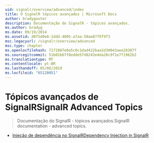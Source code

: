 ```yaml
---
uid: signalr/overview/advanced/index
title: O SignalR tópicos avançados | Microsoft Docs
author: bradygaster
description: Documentação do SignalR - tópicos avançados.
ms.author: bradyg
ms.date: 09/19/2014
ms.assetid: d8f5d0e8-1ddd-4005-a7aa-50ae87f9f9f3
msc.legacyurl: /signalr/overview/advanced
msc.type: chapter
ms.openlocfilehash: 7172807e0a5c0c1dad422baa2d30043aee28307f
ms.sourcegitcommit: 51b01b6ff8edde57d8243e4da28c9f1e7f1962b2
ms.translationtype: MT
ms.contentlocale: pt-BR
ms.lasthandoff: 05/06/2019
ms.locfileid: "65120051"
---
```

# <a name="signalr-advanced-topics"></a><span data-ttu-id="a6bd6-103">Tópicos avançados de SignalR</span><span class="sxs-lookup"><span data-stu-id="a6bd6-103">SignalR Advanced Topics</span></span>

> <span data-ttu-id="a6bd6-104">Documentação do SignalR - tópicos avançados.</span><span class="sxs-lookup"><span data-stu-id="a6bd6-104">SignalR documentation - advanced topics.</span></span>

- [<span data-ttu-id="a6bd6-105">Injeção de dependência no SignalR</span><span class="sxs-lookup"><span data-stu-id="a6bd6-105">Dependency Injection in SignalR</span></span>](dependency-injection.md)
